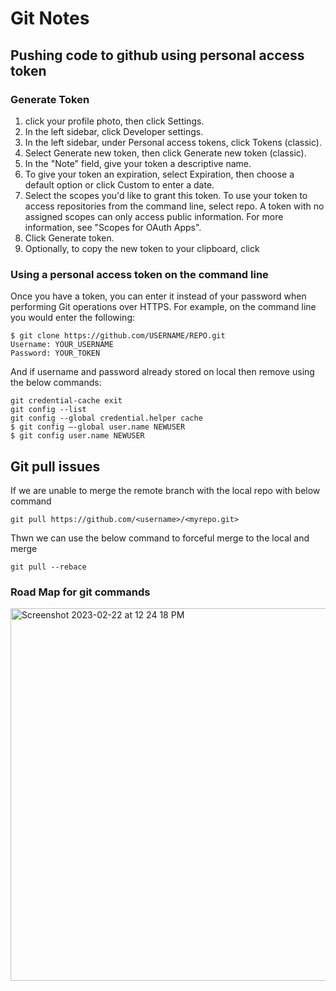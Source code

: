 # Git Notes
## Pushing code to github using personal access token
### Generate Token
1. click your profile photo, then click Settings.
2. In the left sidebar, click  Developer settings.
3. In the left sidebar, under  Personal access tokens, click Tokens (classic).
4. Select Generate new token, then click Generate new token (classic).
5. In the "Note" field, give your token a descriptive name.
6. To give your token an expiration, select Expiration, then choose a default option or click Custom to enter a date.
7. Select the scopes you'd like to grant this token. To use your token to access repositories from the command line, select repo. A token with no assigned scopes can only access public information. For more information, see "Scopes for OAuth Apps".
8. Click Generate token.
9. Optionally, to copy the new token to your clipboard, click 

### Using a personal access token on the command line
Once you have a token, you can enter it instead of your password when performing Git operations over HTTPS.
For example, on the command line you would enter the following:
```
$ git clone https://github.com/USERNAME/REPO.git
Username: YOUR_USERNAME
Password: YOUR_TOKEN
```

And if username and password already stored on local then remove using the below commands:
```
git credential-cache exit
git config --list
git config --global credential.helper cache
$ git config –-global user.name NEWUSER
$ git config user.name NEWUSER

```
## Git pull issues 
If we are unable to merge the remote branch with the local repo with below command  
```
git pull https://github.com/<username>/<myrepo.git> 
```
Thwn we can use the below command to forceful merge to the local and merge
```
git pull --rebace 
```

### Road Map for git commands
<img width="596" alt="Screenshot 2023-02-22 at 12 24 18 PM" src="https://user-images.githubusercontent.com/115966808/226376046-292ee51c-8c69-4674-87a1-8ae0e5abf19a.png">

